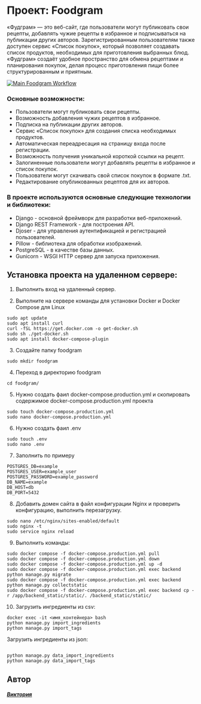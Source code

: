 #  Проект: Foodgram
«Фудграм» — это веб-сайт, где пользователи могут публиковать свои рецепты, добавлять чужие рецепты в избранное и подписываться на публикации других авторов. Зарегистрированным пользователям также доступен сервис «Список покупок», который позволяет создавать список продуктов, необходимых для приготовления выбранных блюд. «Фудграм» создаёт удобное пространство для обмена рецептами и планирования покупок, делая процесс приготовления пищи более структурированным и приятным.

[![Main Foodgram Workflow](https://github.com/kostoyanskaya/foodgram/actions/workflows/main.yml/badge.svg?branch=main)](https://github.com/kostoyanskaya/foodgram/actions/workflows/main.yml)

### Основные возможности:
- Пользователи могут публиковать свои рецепты.
- Возможность добавления чужих рецептов в избранное.
- Подписка на публикации других авторов.
- Сервис «Список покупок» для создания списка необходимых продуктов.
- Автоматическая переадресация на страницу входа после регистрации.
- Возможность получения уникальной короткой ссылки на рецепт.
- Залогиненные пользователи могут добавлять рецепты в избранное и список покупок.
- Пользователи могут скачивать свой список покупок в формате .txt.
- Редактирование опубликованных рецептов для их авторов.


### В проекте используются  основные следующие технологии и библиотеки:

- Django - основной фреймворк для разработки веб-приложений.
- Django REST Framework - для построения API.
- Djoser - для управления аутентификацией и регистрацией пользователей.
- Pillow - библиотека для обработки изображений.
- PostgreSQL - в качестве базы данных.
- Gunicorn - WSGI HTTP сервер для запуска приложения.

## Установка проекта на удаленном сервере:

1. Выполнить вход на удаленный сервер.

2. Выполните на сервере команды для установки Docker и Docker Compose для Linux

```
sudo apt update
sudo apt install curl
curl -fSL https://get.docker.com -o get-docker.sh
sudo sh ./get-docker.sh
sudo apt install docker-compose-plugin 
```

3. Создайте папку foodgram

```
sudo mkdir foodgram
```

4. Переход в директорию foodgram

```
cd foodgram/
```

5. Нужно создать фаил docker-compose.production.yml и скопировать  содержимое 
docker-compose.production.yml проекта

```
sudo touch docker-compose.production.yml
sudo nano docker-compose.production.yml
```

6. Нужно создать фаил .env

```
sudo touch .env
sudo nano .env
```
7. Заполнить по примеру

```
POSTGRES_DB=example
POSTGRES_USER=example_user
POSTGRES_PASSWORD=example_password
DB_NAME=example
DB_HOST=db
DB_PORT=5432
```

8. Добавить домен сайта в файл конфигурации Nginx и проверить конфигурацию, выполнить перезагрузку.
```
sudo nano /etc/nginx/sites-enabled/default
sudo nginx -t
sudo service nginx reload
```

9. Выполнить команды:

```
sudo docker compose -f docker-compose.production.yml pull
sudo docker compose -f docker-compose.production.yml down
sudo docker compose -f docker-compose.production.yml up -d
sudo docker compose -f docker-compose.production.yml exec backend python manage.py migrate
sudo docker compose -f docker-compose.production.yml exec backend python manage.py collectstatic
sudo docker compose -f docker-compose.production.yml exec backend cp -r /app/backend_static/static/. /backend_static/static/
```
10. Загрузить ингредиенты из csv:

```
docker exec -it <имя_контейнера> bash
python manage.py import_ingredients
python manage.py import_tags
```
Загрузить ингредиенты из json:
```

python manage.py data_import_ingredients
python manage.py data_import_tags
```

## Автор
#### [_Виктория_](https://github.com/kostoyanskaya/)
